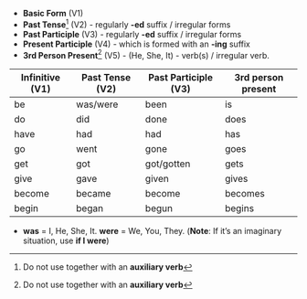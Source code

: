 
- **Basic Form** (V1)
- **Past Tense**[^1] (V2) - regularly **-ed** suffix / irregular forms
- **Past Participle** (V3) -  regularly **-ed** suffix / irregular forms
- **Present Participle** (V4) - which is formed with an **-ing** suffix
- **3rd Person Present**[^1] (V5) - (He, She, It) - verb(s) / irregular verb.

| Infinitive (V1)   | Past Tense (V2) | Past Participle (V3) | 3rd person present  |
| ----------- | ----------- | --- | --- |
| be      | was/were       | been  | is |
| do |	did |	done | does |
| have | had | had | has |
| go | went | gone | goes |
| get | got | got/gotten | gets |
| give | gave | given | gives |
| become | became | become | becomes |
| begin | began | begun | begins |

- **was** = I, He, She, It. **were** = We, You, They. (**Note**: If it’s an imaginary situation, use **if I were**)


[^1]: Do not use together with an **auxiliary verb**
